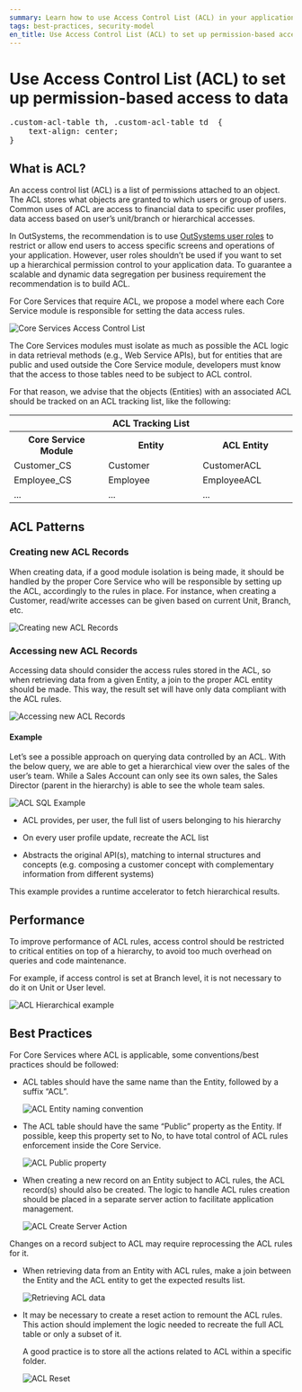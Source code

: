 ```yaml
---
summary: Learn how to use Access Control List (ACL) in your applications to set up conditional access to data based on specific user profiles. 
tags: best-practices, security-model
en_title: Use Access Control List (ACL) to set up permission-based access to data
---
```


# Use Access Control List (ACL) to set up permission-based access to data

<pre class="script-css">
.custom-acl-table th, .custom-acl-table td  {
    text-align: center;
}
</pre>

## What is ACL?

An access control list (ACL) is a list of permissions attached to an object. The ACL stores what objects are granted to which users or group of users. Common uses of ACL are access to financial data to specific user profiles, data access based on user’s unit/branch or hierarchical accesses.

In OutSystems, the recommendation is to use [OutSystems user roles](https://success.outsystems.com/Documentation/11/Developing_an_Application/Secure_the_Application/User_Roles) to restrict or allow end users to access specific screens and operations of your application. 
However, user roles shouldn’t be used if you want to set up a hierarchical permission control to your application data. To guarantee a scalable and dynamic data segregation per business requirement the recommendation is to build ACL.

For Core Services that require ACL, we propose a model where each Core Service module is responsible for setting the data access rules.

![Core Services Access Control List](images/access-control-list.png)

The Core Services modules must isolate as much as possible the ACL logic in data retrieval methods (e.g., Web Service APIs), but for entities that are public and used outside the Core Service module, developers must know that the access to those tables need to be subject to ACL control.

For that reason, we advise that the objects (Entities) with an associated ACL should be tracked on an ACL tracking list, like the following:

<table markdown="1" style="width: 100%;" class="custom-acl-table">
<tr>
<th colspan="3">
ACL Tracking List
</th>
</tr>
<tr>
<th style="width: 33%">
Core Service Module
</th>
<th style="width: 33%">
Entity
</th>
<th style="width: 33%">
ACL Entity
</th>
</tr>
<tr>
<td> 
Customer_CS
</td>
<td>
Customer
</td>
<td> 
CustomerACL
</td>
</tr>
<tr>
<td>
Employee_CS 
</td>
<td>
Employee
</td>
<td> 
EmployeeACL
</td>
</tr>
<tr>
<td>
... 
</td>
<td>
...
</td>
<td> 
...
</td>
</tr>
</table>

## ACL Patterns

### Creating new ACL Records

When creating data, if a good module isolation is being made, it should be handled by the proper Core Service who will be responsible by setting up the ACL, accordingly to the rules in place. For instance, when creating a Customer, read/write accesses can be given based on current Unit, Branch, etc.

![Creating new ACL Records](images/creating-new-acl-record.png)

### Accessing new ACL Records

Accessing data should consider the access rules stored in the ACL, so when retrieving data from a given Entity, a join to the proper ACL entity should be made. This way, the result set will have only data compliant with the ACL rules.

![Accessing new ACL Records](images/accessing-new-acl-records.png)

#### Example

Let’s see a possible approach on querying data controlled by an ACL.
With the below query, we are able to get a hierarchical view over the sales of the user’s team. While a Sales Account can only see its own sales, the Sales Director (parent in the hierarchy) is able to see the whole team sales.

![ACL SQL Example](images/acl-example.png) 

* ACL provides, per user, the full list of users belonging to his hierarchy

* On every user profile update, recreate the ACL list

* Abstracts the original API(s), matching to internal structures and concepts (e.g. composing a customer concept with complementary information from different systems)


<div class="info" markdown="1">

This example provides a runtime accelerator to fetch hierarchical results.

</div>

## Performance

To improve performance of ACL rules, access control should be restricted to critical entities on top of a hierarchy, to avoid too much overhead on queries and code maintenance. 

For example, if access control is set at Branch level, it is not necessary to do it on Unit or User level.

![ACL Hierarchical example](images/acl-hierarchical-example.png?width=300)

## Best Practices

For Core Services where ACL is applicable, some conventions/best practices should be followed:

* ACL tables should have the same name than the Entity, followed by a suffix “ACL”.

    ![ACL Entity naming convention](images/acl-entity.png)

* The ACL table should have the same “Public” property as the Entity. If possible, keep this property set to No, to have total control of ACL rules enforcement inside the Core Service.

    ![ACL Public property](images/acl-entity-private.png)

* When creating a new record on an Entity subject to ACL rules, the ACL record(s) should also be created. The logic to handle ACL rules creation should be placed in a separate server action to facilitate application management.

    ![ACL Create Server Action](images/create-acl-logic.png?width=400)

<div class="info" markdown="1">

Changes on a record subject to ACL may require reprocessing the ACL rules for it.

</div>

* When retrieving data from an Entity with ACL rules, make a join between the Entity and the ACL entity to get the expected results list.

    ![Retrieving ACL data](images/retrieving-acl-data.png?width=400)

* It may be necessary to create a reset action to remount the ACL rules. This action should implement the logic needed to recreate the full ACL table or only a subset of it.

    A good practice is to store all the actions related to ACL within a specific folder.

    ![ACL Reset](images/acl-reset.png?width=500)
